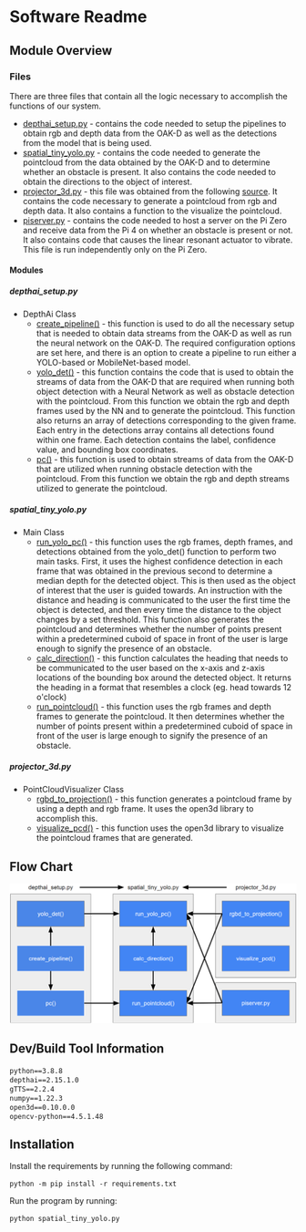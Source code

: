 # Software Readme
## Module Overview
### Files
There are three files that contain all the logic necessary to accomplish the functions of our system.  
- [depthai_setup.py]() - contains the code needed to setup the pipelines to obtain rgb and depth data from the OAK-D as well as the detections from the model that is being used. 
- [spatial_tiny_yolo.py]() - contains the code needed to generate the pointcloud from the data obtained by the OAK-D and to determine whether an obstacle is present. It also contains the code needed to obtain the directions to the object of interest.
- [projector_3d.py]() - this file was obtained from the following [source](). It contains the code necessary to generate a pointcloud from rgb and depth data. It also contains a function to the visualize the pointcloud.
- [piserver.py]() - contains the code needed to host a server on the Pi Zero and receive data from the Pi 4 on whether an obstacle is present or not. It also contains code that causes the linear resonant actuator to vibrate. This file is run independently only on the Pi Zero.
#### Modules
##### depthai_setup.py
- DepthAi Class
  - [create_pipeline()](https://github.com/amg1998/BUSeniorDesign-Opticle-21-22/blob/tasks/examples/test/depthai_setup.py#:~:text=def-,create_pipeline,-(self%2C%20nnBlobPath)%3A) - this function is used to do all the necessary setup that is needed to obtain data streams from the OAK-D as well as run the neural network on the OAK-D. The required configuration options are set here, and there is an option to create a pipeline to run either a YOLO-based or MobileNet-based model.
  - [yolo_det()](https://github.com/amg1998/BUSeniorDesign-Opticle-21-22/blob/tasks/examples/test/depthai_setup.py#:~:text=def-,yolo_det,-(self)%3A) - this function contains the code that is used to obtain the streams of data from the OAK-D that are required when running both object detection with a Neural Network as well as obstacle detection with the pointcloud. From this function we obtain the rgb and depth frames used by the NN and to generate the pointcloud. This function also returns an array of detections corresponding to the given frame. Each entry in the detections array contains all detections found within one frame. Each detection contains the label, confidence value, and bounding box coordinates. 
  - [pc()](https://github.com/amg1998/BUSeniorDesign-Opticle-21-22/blob/tasks/examples/test/depthai_setup.py#:~:text=def-,pc,-(self)%3A) - this function is used to obtain streams of data from the OAK-D that are utilized when running obstacle detection with the pointcloud. From this function we obtain the rgb and depth streams utilized to generate the pointcloud.
##### spatial_tiny_yolo.py
- Main Class
  - [run_yolo_pc()]() - this function uses the rgb frames, depth frames, and detections obtained from the yolo_det() function to perform two main tasks. First, it uses the highest confidence detection in each frame that was obtained in the previous second to determine a median depth for the detected object. This is then used as the object of interest that the user is guided towards. An instruction with the distance and heading is communicated to the user the first time the object is detected, and then every time the distance to the object changes by a set threshold. This function also generates the pointcloud and determines whether the number of points present within a predetermined cuboid of space in front of the user is large enough to signify the presence of an obstacle.
  - [calc_direction()]() - this function calculates the heading that needs to be communicated to the user based on the x-axis and z-axis locations of the bounding box around the detected object. It returns the heading in a format that resembles a clock (eg. head towards 12 o'clock)
  - [run_pointcloud()]() - this function uses the rgb frames and depth frames to generate the pointcloud. It then determines whether the number of points present within a predetermined cuboid of space in front of the user is large enough to signify the presence of an obstacle.
##### projector_3d.py
- PointCloudVisualizer Class
  - [rgbd_to_projection()]() - this function generates a pointcloud frame by using a depth and rgb frame. It uses the open3d library to accomplish this.
  - [visualize_pcd()]() - this function uses the open3d library to visualize the pointcloud frames that are generated.


## Flow Chart
![diagram](images/swdiagram.png)

## Dev/Build Tool Information
```
python==3.8.8
depthai==2.15.1.0
gTTS==2.2.4
numpy==1.22.3
open3d==0.10.0.0
opencv-python==4.5.1.48
```

## Installation
Install the requirements by running the following command:
```
python -m pip install -r requirements.txt
```
Run the program by running:
```
python spatial_tiny_yolo.py
```
